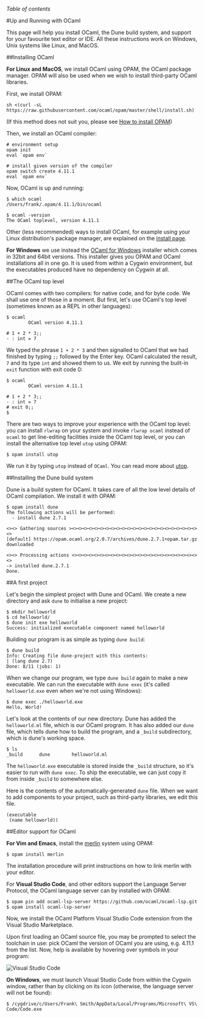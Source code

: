 <!-- ((! set title Up and Running with OCaml !)) ((! set learn !)) -->

*Table of contents*

#Up and Running with OCaml

This page will help you install OCaml, the Dune build system, and support for
your favourite text editor or IDE. All these instructions work on Windows, Unix
systems like Linux, and MacOS.

##Installing OCaml

**For Linux and MacOS**, we install OCaml using OPAM, the OCaml package manager.
OPAM will also be used when we wish to install third-party OCaml libraries.

First, we install OPAM:

```
sh <(curl -sL https://raw.githubusercontent.com/ocaml/opam/master/shell/install.sh)
```

(If this method does not suit you, please see [How to install
OPAM](opam.ocaml.org/doc/install.html))

Then, we install an OCaml compiler:

```
# environment setup
opam init
eval `opam env`

# install given version of the compiler
opam switch create 4.11.1
eval `opam env`
```

Now, OCaml is up and running:

```
$ which ocaml
/Users/frank/.opam/4.11.1/bin/ocaml

$ ocaml -version
The OCaml toplevel, version 4.11.1
```

Other (less recommended) ways to install OCaml, for example using your Linux
distribution's package manager, are explained on the [install
page](../docs/install.html).

**For Windows** we use instead the [OCaml for
Windows](https://fdopen.github.io/opam-repository-mingw/) installer which comes
in 32bit and 64bit versions. This installer gives you OPAM and OCaml
installations all in one go. It is used from within a Cygwin environment, but
the executables produced have no dependency on Cygwin at all.

##The OCaml top level

OCaml comes with two compilers: for native code, and for byte code. We shall
use one of those in a moment. But first, let's use OCaml's top level (sometimes
known as a REPL in other languages):

```
$ ocaml
        OCaml version 4.11.1

# 1 + 2 * 3;;
- : int = 7

```

We typed the phrase `1 + 2 * 3` and then signalled to OCaml that we had
finished by typing `;;` followed by the Enter key. OCaml calculated the
result, `7` and its type `int` and showed them to us. We exit by running the
built-in `exit` function with exit code 0:

```
$ ocaml
        OCaml version 4.11.1

# 1 + 2 * 3;;
- : int = 7
# exit 0;;
$
```

There are two ways to improve your experience with the OCaml top level: you can
install `rlwrap` on your system and invoke `rlwrap ocaml` instead of `ocaml` to
get line-editing facilities inside the OCaml top level, or you can install the
alternative top level `utop` using OPAM:

```
$ opam install utop
```

We run it by typing `utop` instead of `OCaml`. You can read more about
[utop](https://github.com/ocaml-community/utop).

##Installing the Dune build system

Dune is a build system for OCaml. It takes care of all the low level details of
OCaml compilation. We install it with OPAM:

```
$ opam install dune
The following actions will be performed:
  - install dune 2.7.1

<><> Gathering sources ><><><><><><><><><><><><><><><><><><><><><><><><>
[default] https://opam.ocaml.org/2.0.7/archives/dune.2.7.1+opam.tar.gz
downloaded

<><> Processing actions <><><><><><><><><><><><><><><><><><><><><><><><>
-> installed dune.2.7.1
Done.
```

##A first project

Let's begin the simplest project with Dune and OCaml. We create a new directory
and ask `dune` to initialise a new project:

```
$ mkdir helloworld
$ cd helloworld/
$ dune init exe helloworld
Success: initialized executable component named helloworld
```

Building our program is as simple as typing `dune build`:

```
$ dune build
Info: Creating file dune-project with this contents:
| (lang dune 2.7)
Done: 8/11 (jobs: 1)
```

When we change our program, we type `dune build` again to make a new
executable. We can run the executable with `dune exec` (it's called
`helloworld.exe` even when we're not using Windows):

```
$ dune exec ./helloworld.exe
Hello, World!        
```

Let's look at the contents of our new directory. Dune has added the
`helloworld.ml` file, which is our OCaml program. It has also added our `dune`
file, which tells dune how to build the program, and a `_build` subdirectory,
which is dune's working space.

```
$ ls
_build		dune		helloworld.ml
```

The `helloworld.exe` executable is stored inside the `_build` structure, so
it's easier to run with `dune exec`. To ship the executable, we can just copy
it from inside `_build` to somewhere else.

Here is the contents of the automatically-generated `dune` file. When we want
to add components to your project, such as third-party libraries, we edit this
file.

```
(executable
 (name helloworld))
```

##Editor support for OCaml

**For Vim and Emacs**, install the [merlin](https://github.com/ocaml/merlin)
system using OPAM:

```
$ opam install merlin
```

The installation procedure will print instructions on how to link merlin with
your editor. 

For **Visual Studio Code**, and other editors support the Language Server
Protocol, the OCaml language server can by installed with OPAM:

```
$ opam pin add ocaml-lsp-server https://github.com/ocaml/ocaml-lsp.git
$ opam install ocaml-lsp-server
```

Now, we install the OCaml Platform Visual Studio Code extension from the Visual
Studio Marketplace.

Upon first loading an OCaml source file, you may be prompted to select the
toolchain in use: pick OCaml the version of OCaml you are using, e.g. 4.11.1
from the list. Now, help is available by hovering over symbols in your program:

![Visual Studio Code](/img/vscode.png "")

**On Windows**, we must launch Visual Studio Code from within the Cygwin window,
rather than by clicking on its icon (otherwise, the language server will not be
found):

```
$ /cygdrive/c/Users/Frank\ Smith/AppData/Local/Programs/Microsoft\ VS\ Code/Code.exe
```
